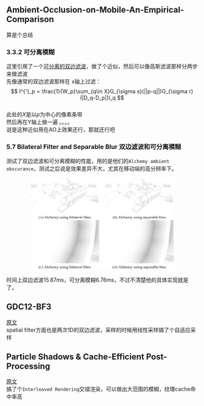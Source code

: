 ## Ambient-Occlusion-on-Mobile-An-Empirical-Comparison
算是个总结
### 3.3.2 可分离模糊
这里引用了一个[可分离的双边滤波](https://www.researchgate.net/publication/4181202_Separable_bilateral_filtering_for_fast_video_preprocessing)，做了个近似，然后可以像高斯滤波那样分两步来做滤波  
先像通常的双边滤波那样在 x轴上过滤：  
$$
I^{'}_p = \frac{1}{W_p}\sum_{q\in X}G_{\sigma s}(||p-q||)G_{\sigma r}(|D_q-D_p|)I_q
$$  
此处的$X$是以$p$为中心的像素条带  
然后再在Y轴上做一遍  。。。。  
说是这种近似用在AO上效果还行，那就还行吧  

### 5.7 Bilateral Filter and Separable Blur 双边滤波和可分离模糊

测试了双边滤波和可分离模糊的性能，用的是他们的`Alchemy ambient obscurance`，测试之后说是效果差异不大，尤其在移动端的高分辨率下。  
<div align=center><img width="75%" src="../../img/Ambient-Occlusion-on-Mobile-An-Empirical-Comparison/Bilateral-vs-Separable.png"><div></div></div>    

时间上双边滤波15.87ms，可分离模糊6.76ms，不过不清楚他的具体实现就是了。 

## GDC12-BF3
[原文](https://developer.nvidia.com/sites/default/files/akamai/gamedev/files/gdc12/GDC12_Bavoil_Stable_SSAO_In_BF3_With_STF.pdf)  
spatial filter方面也是两次1D的双边滤波，采样的时候用线性采样搞了个自适应采样
## Particle Shadows & Cache-Efficient Post-Processing
[原文](https://developer.nvidia.com/sites/default/files/akamai/gamedev/docs/BAVOIL_ParticleShadowsAndCacheEfficientPost.pdf)  
搞了个`Interleaved Rendering`交错渲染，可以做出大范围的模糊，纹理cache命中率高
